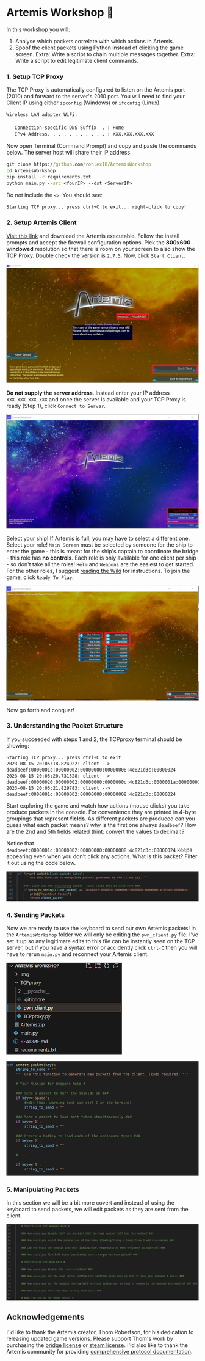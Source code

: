 # Artemis Workshop 🚀

In this workshop you will:
1. Analyse which packets correlate with which actions in Artemis.
2. Spoof the client packets using Python instead of clicking the game screen.
Extra: Write a script to chain multiple messages together.
Extra: Write a script to edit legitimate client commands.

### 1. Setup TCP Proxy
The TCP Proxy is automatically configured to listen on the Artemis port (2010) and forward to the server's 2010 port. You will need to find your Client IP using either ```ipconfig``` (Windows) or ```ifconfig``` (Linux). 
```cmd
Wireless LAN adapter WiFi:

   Connection-specific DNS Suffix  . : Home
   IPv4 Address. . . . . . . . . . . : XXX.XXX.XXX.XXX
```
Now open Terminal (Command Prompt) and copy and paste the commands below. The server host will share their IP address.
```cmd
git clone https://github.com/rohlex18/ArtemisWorkshop
cd ArtemisWorkshop
pip install -r requirements.txt
python main.py --src <YourIP> --dst <ServerIP>
```
Do not include the `<>`. You should see:
```
Starting TCP proxy... press ctrl+C to exit... right-click to copy!
```

### 2. Setup Artemis Client
[Visit this link](https://universityofadelaide.box.com/s/ywlggscc58hpwc7ekq3kpr0327fbswvz) and download the Artemis executable. Follow the install prompts and accept the firewall configuration options. Pick the **800x600 windowed** resolution so that there is room on your screen to also show the TCP Proxy. Double check the version is `2.7.5`. Now, click `Start Client`.

![](img/artemis_welcome.png)

**Do not supply the server address**. Instead enter your IP address `XXX.XXX.XXX.XXX` and once the server is available and your TCP Proxy is ready (Step 1), click `Connect to Server`.

![](img/artemis_connect.png)

Select your ship! If Artemis is full, you may have to select a different one. Select your role! `Main Screen` must be selected by someone for the ship to enter the game - this is meant for the ship's captain to coordinate the bridge - this role has **no controls**. Each role is only available for one client per ship - so don't take all the roles!  `Helm` and `Weapons` are the easiest to get started.
For the other roles, I suggest [reading the Wiki](https://artemissbs.fandom.com/wiki/ArtemisSBS_Wikia) for instructions. To join the game, click `Ready To Play`.

![](img/artemis_role_selection.png)

Now go forth and conquer!

### 3. Understanding the Packet Structure

If you succeeded with steps 1 and 2, the TCPproxy terminal should be showing:
```
Starting TCP proxy... press ctrl+C to exit
2023-08-15 20:05:18.824922: client --> deadbeef:0000001c:00000002:00000000:00000008:4c821d3c:00000024
2023-08-15 20:05:20.731528: client --> deadbeef:00000020:00000002:00000000:0000000c:4c821d3c:0000001a:00000000
2023-08-15 20:05:21.829783: client --> deadbeef:0000001c:00000002:00000000:00000008:4c821d3c:00000024
```

Start exploring the game and watch how actions (mouse clicks) you take produce packets in the console. For convenience they are printed in 4-byte groupings that represent **fields**. As different packets are produced can you guess what each packet means? why is the first one always ```deadbeef```? How are the 2nd and 5th fields related (hint: convert the values to decimal)?

Notice that `deadbeef:0000001c:00000002:00000000:00000008:4c821d3c:00000024` keeps appearing even when you don't click any actions. What is this packet? Filter it out using the code below.

![](img/heartbeat.PNG)

### 4. Sending Packets 

Now we are ready to use the keyboard to send our own Artemis packets! In the ```ArtemisWorkshop``` folder we will only be editing the ```pwn_client.py``` file. I've set it up so any legitimate edits to this file can be instantly seen on the TCP server, but if you have a syntax error or accidently click ```ctrl-C``` then you will have to rerun ```main.py``` and reconnect your Artemis client.

![](img/folder_hierarchy.png)

![](img/sending_packets.png)

### 5. Manipulating Packets

In this section we will be a bit more covert and instead of using the keyboard to send packets, we will edit packets as they are sent from the client.

![](img/forward_packets.PNG)

## Acknowledgements
I'ld like to thank the Artemis creator, Thom Robertson, for his dedication to releasing updated game versions. Please support Thom's work by purchasing the [bridge license](https://www.artemisspaceshipbridge.com/store/p1/Artemis_Spaceship_Bridge_Simulator_2.html#/) or [steam license](https://store.steampowered.com/app/247350/Artemis_Spaceship_Bridge_Simulator/). I'ld also like to thank the Artemis community for providing [comprehensive protocol documentation](https://artemis-nerds.github.io/protocol-docs/).
